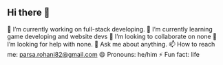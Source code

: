 ## Hi there 👋
🔭 I’m currently working on full-stack developing.
🌱 I’m currently learning game developing and website devs
👯 I’m looking to collaborate on none
🤔 I’m looking for help with none.
💬 Ask me about anything.
📫 How to reach me: parsa.rohani82@gmail.com
😄 Pronouns: he/him
⚡ Fun fact: life

